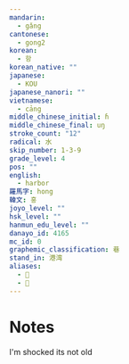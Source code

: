 ```yaml
---
mandarin:
  - gǎng
cantonese:
  - gong2
korean:
  - 항
korean_native: ""
japanese:
  - KOU
japanese_nanori: ""
vietnamese:
  - cảng
middle_chinese_initial: ɦ
middle_chinese_final: uŋ
stroke_count: "12"
radical: 水
skip_number: 1-3-9
grade_level: 4
pos: ""
english:
  - harbor
羅馬字: hong
韓文: 홍
joyo_level: ""
hsk_level: ""
hanmun_edu_level: ""
danayo_id: 4165
mc_id: 0
graphemic_classification: 巷
stand_in: 港湾
aliases:
  - 𣽣
  - 𣿑
---
```


# Notes
I'm shocked its not old
